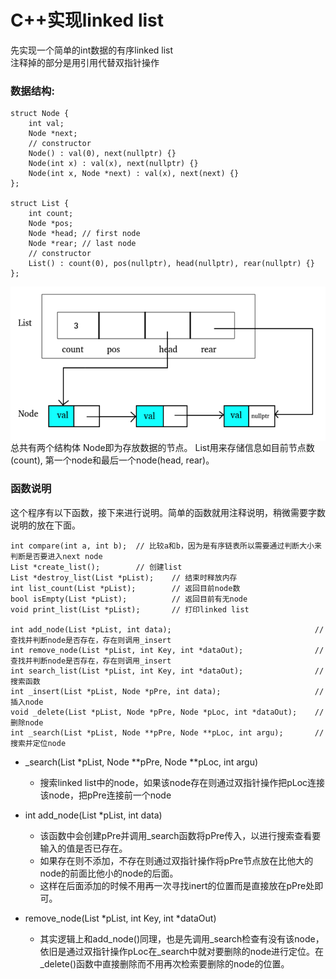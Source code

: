 # C++实现linked list
先实现一个简单的int数据的有序linked list  
注释掉的部分是用引用代替双指针操作


### 数据结构:
```
struct Node {
	int val;
	Node *next;
	// constructor
	Node() : val(0), next(nullptr) {}
	Node(int x) : val(x), next(nullptr) {}
	Node(int x, Node *next) : val(x), next(next) {}
};

struct List {
	int count;
	Node *pos;
	Node *head;	// first node
	Node *rear;	// last node
	// constructor
	List() : count(0), pos(nullptr), head(nullptr), rear(nullptr) {}
};
```
<div  align="center"><kbd>  
    <img src="./linked_list_structor.png" alt="structure" align=center />
</kbd></div>  
总共有两个结构体
Node即为存放数据的节点。  
List用来存储信息如目前节点数(count), 第一个node和最后一个node(head, rear)。

### 函数说明
这个程序有以下函数，接下来进行说明。简单的函数就用注释说明，稍微需要字数说明的放在下面。
```
int compare(int a, int b);  // 比较a和b，因为是有序链表所以需要通过判断大小来判断是否要进入next node
List *create_list();        // 创建list
List *destroy_list(List *pList);    // 结束时释放内存
int list_count(List *pList);        // 返回目前node数
bool isEmpty(List *pList);          // 返回目前有无node
void print_list(List *pList);       // 打印linked list

int add_node(List *pList, int data);                                // 查找并判断node是否存在，存在则调用_insert
int remove_node(List *pList, int Key, int *dataOut);                // 查找并判断node是否存在，存在则调用_insert
int search_list(List *pList, int Key, int *dataOut);                // 搜索函数
int _insert(List *pList, Node *pPre, int data);                     // 插入node
void _delete(List *pList, Node *pPre, Node *pLoc, int *dataOut);    // 删除node
int _search(List *pList, Node **pPre, Node **pLoc, int argu);       // 搜索并定位node
```
* _search(List *pList, Node **pPre, Node **pLoc, int argu)
    * 搜索linked list中的node，如果该node存在则通过双指针操作把pLoc连接该node，把pPre连接前一个node  
    

* int add_node(List *pList, int data)
    * 该函数中会创建pPre并调用_search函数将pPre传入，以进行搜索查看要输入的值是否已存在。
    * 如果存在则不添加，不存在则通过双指针操作将pPre节点放在比他大的node的前面比他小的node的后面。
    * 这样在后面添加的时候不用再一次寻找inert的位置而是直接放在pPre处即可。  


* remove_node(List *pList, int Key, int *dataOut)
    * 其实逻辑上和add_node()同理，也是先调用_search检查有没有该node，依旧是通过双指针操作pLoc在_search中就对要删除的node进行定位。在_delete()函数中直接删除而不用再次检索要删除的node的位置。